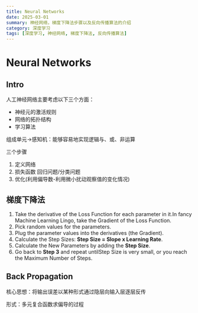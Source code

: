 ```yaml
---
title: Neural Networks
date: 2025-03-01
summary: 神经网络，梯度下降法步骤以及反向传播算法的介绍
category: 深度学习
tags: [深度学习, 神经网络, 梯度下降法, 反向传播算法]
---
```


# Neural Networks

## Intro

人工神经网络主要考虑以下三个方面：

- 神经元的激活规则
- 网络的拓扑结构
- 学习算法

组成单元->感知机：能够容易地实现逻辑与、或、非运算

三个步骤

1. 定义网络
2. 损失函数 回归问题/分类问题
3. 优化(利用偏导数-利用微小扰动观察值的变化情况)

## 梯度下降法

1. Take the derivative of the Loss Function for each parameter in it.In fancy Machine Learning Lingo, take the Gradient of the Loss Function.
2. Pick random values for the parameters.
3. Plug the parameter values into the derivatives (the Gradient).
4. Calculate the Step Sizes: **Step Size = Slope x Learning Rate**.
5. Calculate the New Parameters by adding the **Step Size**.
6. Go back to **Step 3** and repeat untilStep Size is very small, or you reach the Maximum Number of Steps.

## Back Propagation

核心思想：将输出误差以某种形式通过隐层向输入层逐层反传

形式：多元复合函数求偏导的过程

